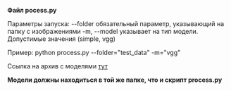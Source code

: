 <b>Файл pocess.py</b>

Параметры запуска:
    --folder обязательный параметр, указывающий на папку с изображениями
    -m, --model указывает на тип модели. Допустимые значения (simple, vgg)

Пример: python process.py --folder="test_data" -m="vgg"

Ссылка на архив с моделями <a href="https://drive.google.com/file/d/1JNneJoUdUGuTW-Q01Q6rX-4tsV3wtiIN/view?usp=sharing">тут</a>

<b>Модели должны находиться в той же папке, что и скрипт process.py</b>
